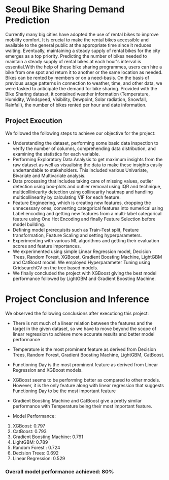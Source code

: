 # Seoul Bike Sharing Demand Prediction
Currently many big cities have adopted the use of rental bikes to improve mobility comfort. It is crucial to make the rental bikes accessible and available to the general public at the appropriate time since it reduces waiting. Eventually, maintaining a steady supply of rental bikes for the city emerges as a top priority. Predicting the number of bikes needed to maintain a steady supply of rental bikes at each hour's interval is essential.With the help of these bike sharing programmes, users can hire a bike from one spot and return it to another or the same location as needed. Bikes can be rented by members or on a need-basis.
On the basis of previous usage patterns in connection to weather, time, and other data, we were tasked to anticipate the demand for bike sharing. Provided with the Bike Sharing dataset, it contained weather information (Temperature, Humidity, Windspeed, Visibility, Dewpoint, Solar radiation, Snowfall, Rainfall), the number of bikes rented per hour and date information.

## Project Execution
We followed the following steps to achieve our objective for the project:

* Understanding the dataset, performing some basic data inspection to verify the number of columns, comprehending data distribution, and examining the statistics for each variable.
* Performing Exploratory Data Analysis to get maximum insights from the raw dataset as well as visualising the data to make these insights easily undertandable to stakeholders. This included various Univariate, Bivariate and Multivariate analysis.
* Data processing that includes taking care of missing values, outlier detection using box-plots and outlier removal using IQR and technique, multicolliniearity detection using collinearity heatmap and handling multicollinearity by calculating VIF for each feature.
* Feature Engineering, which is creating new features, dropping the unnecessary ones, converting categprical features into numerical using Label encoding and getting new features from a multi-label categorical feature using One Hot Encoding and finally Feature Selection before model building.
* Defining model prerequisits such as Train-Test split, Feature transformation, Feature Scaling and setting hyperparameters.
* Experimenting with various ML algorithms and getting their evaluation scores and feature importances.
* We experimented using simple Linear Regression model, Decision Trees, Random Forest, XGBoost, Gradient
Boosting Machine, LightGBM and CatBoost model. We employed Hyperparameter Tuning using GridsearchCV on the tree based models.
* We finally concluded the project with XGBoost giving the best model performance followed by LightGBM and Gradient
Boosting Machine.

# Project Conclusion and Inference
We observed the following conclusions after executiong this project:

* There is not much of a linear relation between the features and the target in
the given dataset, so we have to move beyond the scope of linear regression
to achieve more accurate results and better model performance
* Temperature is the most prominent feature as derived from Decision Trees,
Random Forest, Gradient Boosting Machine, LightGBM, CatBoost.
* Functioning Day is the most prominent feature as derived from Linear
Regression and XGBoost models.
* XGBoost seems to be performing better as compared to other models.
However, it is the only feature along with linear regression that suggests
Functioning Day to be the most important feature
* Gradient Boosting Machine and CatBoost give a pretty similar performance
with Temperature being their most important feature.

* Model Performance: 
1. XGBoost: 0.797
2. CatBoost: 0.793
3. Gradient Boosting Machine: 0.791
4. LightGBM: 0.789
5. Random Forest : 0.724
6. Decision Trees: 0.692
7. Linear Regression: 0.529

### Overall model performance achieved: 80%
